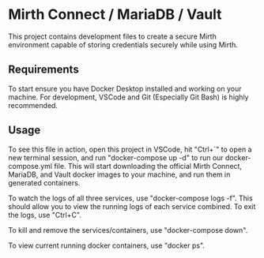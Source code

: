 # Mirth Connect / MariaDB / Vault

This project contains development files to create a secure Mirth environment capable of storing credentials securely while using Mirth.

## Requirements

To start ensure you have Docker Desktop installed and working on your machine. For development, VSCode and Git (Especially Git Bash) is highly recommended.

## Usage

To see this file in action, open this project in VSCode, hit "Ctrl+`" to open a new terminal session, and run "docker-compose up -d" to run our docker-compose.yml file. This will start downloading the official Mirth Connect, MariaDB, and Vault docker images to your machine, and run them in generated containers.

To watch the logs of all three services, use "docker-compose logs -f". This should allow you to view the running logs of each service combined. To exit the logs, use "Ctrl+C".

To kill and remove the services/containers, use "docker-compose down".

To view current running docker containers, use "docker ps".